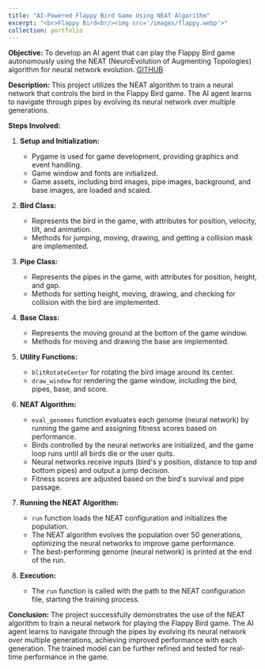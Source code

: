 ```yaml
---
title: "AI-Powered Flappy Bird Game Using NEAT Algorithm"
excerpt: "<br>Flappy Bird<br/><img src='/images/flappy.webp'>"
collection: portfolio
---
```



**Objective:**
To develop an AI agent that can play the Flappy Bird game autonomously using the NEAT (NeuroEvolution of Augmenting Topologies) algorithm for neural network evolution. [GITHUB](https://github.com/Nexalyze/AI-Powered-Flappy-Bird-Game-Using-NEAT-Algorithm)

**Description:**
This project utilizes the NEAT algorithm to train a neural network that controls the bird in the Flappy Bird game. The AI agent learns to navigate through pipes by evolving its neural network over multiple generations.

**Steps Involved:**

1. **Setup and Initialization:**
   - Pygame is used for game development, providing graphics and event handling.
   - Game window and fonts are initialized.
   - Game assets, including bird images, pipe images, background, and base images, are loaded and scaled.

2. **Bird Class:**
   - Represents the bird in the game, with attributes for position, velocity, tilt, and animation.
   - Methods for jumping, moving, drawing, and getting a collision mask are implemented.

3. **Pipe Class:**
   - Represents the pipes in the game, with attributes for position, height, and gap.
   - Methods for setting height, moving, drawing, and checking for collision with the bird are implemented.

4. **Base Class:**
   - Represents the moving ground at the bottom of the game window.
   - Methods for moving and drawing the base are implemented.

5. **Utility Functions:**
   - `blitRotateCenter` for rotating the bird image around its center.
   - `draw_window` for rendering the game window, including the bird, pipes, base, and score.

6. **NEAT Algorithm:**
   - `eval_genomes` function evaluates each genome (neural network) by running the game and assigning fitness scores based on performance.
   - Birds controlled by the neural networks are initialized, and the game loop runs until all birds die or the user quits.
   - Neural networks receive inputs (bird's y position, distance to top and bottom pipes) and output a jump decision.
   - Fitness scores are adjusted based on the bird's survival and pipe passage.

7. **Running the NEAT Algorithm:**
   - `run` function loads the NEAT configuration and initializes the population.
   - The NEAT algorithm evolves the population over 50 generations, optimizing the neural networks to improve game performance.
   - The best-performing genome (neural network) is printed at the end of the run.

8. **Execution:**
   - The `run` function is called with the path to the NEAT configuration file, starting the training process.

**Conclusion:**
The project successfully demonstrates the use of the NEAT algorithm to train a neural network for playing the Flappy Bird game. The AI agent learns to navigate through the pipes by evolving its neural network over multiple generations, achieving improved performance with each generation. The trained model can be further refined and tested for real-time performance in the game.

